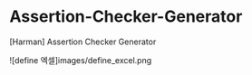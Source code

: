 # Assertion-Checker-Generator
[Harman] Assertion Checker Generator


![define 엑셀]images/define_excel.png
